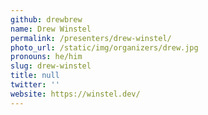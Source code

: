 ```yaml
---
github: drewbrew
name: Drew Winstel
permalink: /presenters/drew-winstel/
photo_url: /static/img/organizers/drew.jpg
pronouns: he/him
slug: drew-winstel
title: null
twitter: ''
website: https://winstel.dev/
---
```

